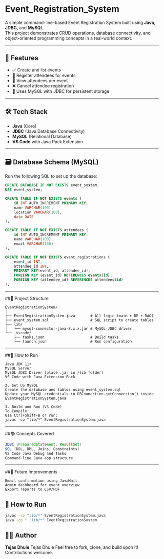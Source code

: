 # Event_Registration_System
A simple command-line-based Event Registration System built using **Java**, **JDBC**, and **MySQL**.  
This project demonstrates CRUD operations, database connectivity, and object-oriented programming concepts in a real-world context.

---

## 📌 Features

- ✅ Create and list events
- 👥 Register attendees for events
- 👀 View attendees per event
- ❌ Cancel attendee registration
- 💾 Uses MySQL with JDBC for persistent storage

---

## 🛠️ Tech Stack
- **Java** (Core)
- **JDBC** (Java Database Connectivity)
- **MySQL** (Relational Database)
- **VS Code** with Java Pack Extension

---

## 🗃️ Database Schema (MySQL)
Run the following SQL to set up the database:

```sql
CREATE DATABASE IF NOT EXISTS event_system;
USE event_system;

CREATE TABLE IF NOT EXISTS events (
    id INT AUTO_INCREMENT PRIMARY KEY,
    name VARCHAR(100),
    location VARCHAR(100),
    date DATE
);

CREATE TABLE IF NOT EXISTS attendees (
    id INT AUTO_INCREMENT PRIMARY KEY,
    name VARCHAR(100),
    email VARCHAR(100)
);

CREATE TABLE IF NOT EXISTS event_registrations (
    event_id INT,
    attendee_id INT,
    PRIMARY KEY(event_id, attendee_id),
    FOREIGN KEY (event_id) REFERENCES events(id),
    FOREIGN KEY (attendee_id) REFERENCES attendees(id)
);
```
----
##📁 Project Structure
```
EventRegistrationSystem/
│
├── EventRegistrationSystem.java       # All logic (main + DB + DAO)
├── event_system.sql                   # SQL script to create tables
├── lib/
│   └── mysql-connector-java-8.x.x.jar # MySQL JDBC driver
└── .vscode/
    ├── tasks.json                     # Build tasks
    └── launch.json                    # Run configuration
```
---
##🚀 How to Run
```1. Install Requirements
Java JDK 11+
MySQL Server
MySQL JDBC Driver (place .jar in /lib folder)
VS Code with Java Extension Pack

2. Set Up MySQL
Create the database and tables using event_system.sql
Update your MySQL credentials in DBConnection.getConnection() inside EventRegistrationSystem.java

3. Build and Run (VS Code)
To Compile:
Use Ctrl+Shift+B or run:
javac -cp "lib/*" EventRegistrationSystem.java
```

---
##📚 Concepts Covered
```Java OOP (Encapsulation, Abstraction)
JDBC (PreparedStatement, ResultSet)
SQL (DDL, DML, Joins, Constraints)
VS Code Java Debug and Tasks
Command-line Java app structure
```
---

##📌 Future Improvements
```Add GUI using JavaFX or Swing
Email confirmation using JavaMail
Admin dashboard for event overview
Export reports to CSV/PDF
````

## 📁 How to Run
```bash
javac -cp "lib/*" EventRegistrationSystem.java
java -cp ".;lib/*" EventRegistrationSystem
```

## 🙋‍♂️ Author
**Tejas Dhule**
Tejas Dhule
Feel free to fork, clone, and build upon it! Contributions welcome.
